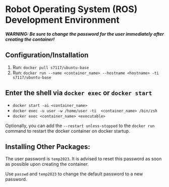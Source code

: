 # Robot Operating System (ROS) Development Environment

**_WARNING: Be sure to change the password for the user immediately after creating the container!_**

## Configuration/Installation

1. Run: `docker pull s7117/ubuntu-base`
2. Run: `docker run --name <container_name> --hostname <hostname> -ti s7117/ubuntu-base`

## Enter the shell via `docker exec` or `docker start`

- `docker start -ai <container_name>`
- `docker exec -u user -w /home/user -ti  <container_name> /bin/zsh`
- `docker exec <container_name> <executable>`

Optionally, you can add the `--restart unless-stopped` to the `docker run` command to restart the docker container on docker startup.

## Installing Other Packages:

The user password is `temp2023`. It is advised to reset this password as soon as possible upon creating the container.

Use `passwd` and `temp2023` to change the default password to a new password.
